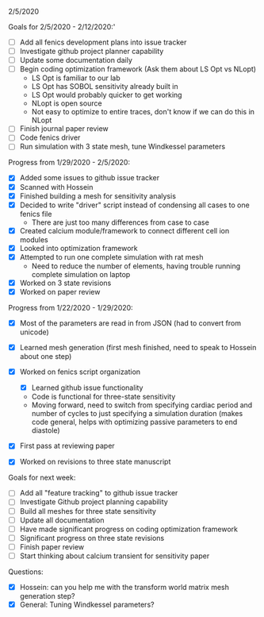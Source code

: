 2/5/2020

Goals for 2/5/2020 - 2/12/2020:'
- [ ] Add all fenics development plans into issue tracker
- [ ] Investigate github project planner capability
- [ ] Update some documentation daily
- [ ] Begin coding optimization framework (Ask them about LS Opt vs NLopt)
    * LS Opt is familiar to our lab
    * LS Opt has SOBOL sensitivity already built in
    * LS Opt would probably quicker to get working
    * NLopt is open source
    * Not easy to optimize to entire traces, don't know if we can do this in NLopt
- [ ] Finish journal paper review
- [ ] Code fenics driver 
- [ ] Run simulation with 3 state mesh, tune Windkessel parameters

Progress from 1/29/2020 - 2/5/2020:
- [x] Added some issues to github issue tracker 
- [x] Scanned with Hossein
- [x] Finished building a mesh for sensitivity analysis
- [x] Decided to write "driver" script instead of condensing all cases to one fenics file
    * There are just too many differences from case to case
- [x] Created calcium module/framework to connect different cell ion modules
- [x] Looked into optimization framework
- [x] Attempted to run one complete simulation with rat mesh
    * Need to reduce the number of elements, having trouble running complete simulation on laptop
- [x] Worked on 3 state revisions
- [x] Worked on paper review

Progress from 1/22/2020 - 1/29/2020:  
- [x] Most of the parameters are read in from JSON (had to convert from unicode)  
- [x] Learned mesh generation (first mesh finished, need to speak to Hossein about one step)  
- [x] Worked on fenics script organization  
    - [x] Learned github issue functionality  
    - Code is functional for three-state sensitivity  
    - Moving forward, need to switch from specifying cardiac period and number of cycles to just specifying a simulation duration (makes code general, helps with optimizing passive parameters to end diastole)  
- [x] First pass at reviewing paper  
- [x] Worked on revisions to three state manuscript  



Goals for next week:  
- [ ] Add all "feature tracking" to github issue tracker  
- [ ] Investigate Github project planning capability  
- [ ] Build all meshes for three state sensitivity  
- [ ] Update all documentation  
- [ ] Have made significant progress on coding optimization framework  
- [ ] Significant progress on three state revisions  
- [ ] Finish paper review  
- [ ] Start thinking about calcium transient for sensitivity paper  
  
Questions:  
- [x] Hossein: can you help me with the transform world matrix mesh generation step?  
- [x] General: Tuning Windkessel parameters?   

